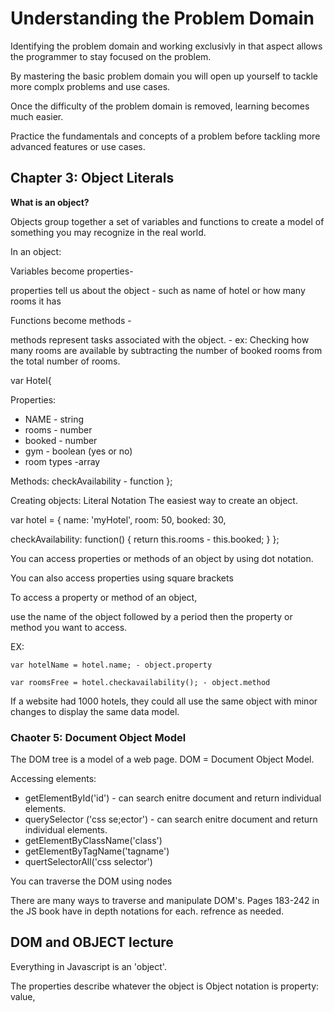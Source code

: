 # Understanding the Problem Domain 

Identifying the problem domain and working exclusivly in that aspect allows the programmer to stay focused on the problem. 

By mastering the basic problem domain you will open up yourself to tackle more complx problems and use cases. 

Once the difficulty of the problem domain is removed, learning becomes much easier. 

Practice the fundamentals and concepts of a problem before tackling more advanced features or use cases. 


## Chapter 3: Object Literals

**What is an object?**

Objects group together a set of variables and functions to create a model of something you may recognize in the real world. 

In an object:

Variables become properties-

properties tell us about the object - such as name of hotel or how many rooms it has

Functions become methods -

methods represent tasks associated with the object. - ex: Checking how many rooms are available by subtracting the number of booked rooms from the total number of rooms. 

var Hotel{

Properties:
* NAME - string
* rooms - number
* booked - number
* gym - boolean (yes or no)
* room types -array

Methods:
checkAvailability - function 
};

Creating objects: Literal Notation 
The easiest way to create an object. 

var hotel = {
name: 'myHotel',
room: 50,
booked: 30,

checkAvailability: function() {
  return this.rooms - this.booked;
  }
  };

You can access properties or methods of an object by using dot notation. 

You can also access properties using square brackets

To access a property or method of an object, 

use the name of the object followed by a period then the property or method you want to access. 

EX:

    var hotelName = hotel.name; - object.property

    var roomsFree = hotel.checkavailability(); - object.method
    
If a website had 1000 hotels, they could all use the same object with minor changes to display the same data model. 

### Chaoter 5: Document Object Model

The DOM tree is a model of a web page. 
DOM = Document Object Model.

Accessing elements:

* getElementById('id') - can search enitre document and return individual elements. 
* querySelector ('css se;ector') - can search enitre document and return individual elements. 
* getElementByClassName('class')
* getElementByTagName('tagname')
* quertSelectorAll('css selector')

You can traverse the DOM using nodes

There are many ways to traverse and manipulate DOM's. 
Pages 183-242 in the JS book have in depth notations for each. 
refrence as needed. 



## DOM and OBJECT lecture

Everything in Javascript is an 'object'. 

The properties describe whatever the object is
Object notation is property: value, 




    
    
    
    








